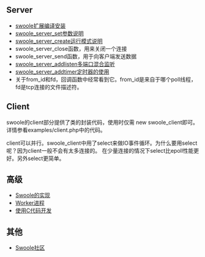 Server
-----
* [swoole扩展编译安装](install.md)
* [swoole_server_set参数说明](setting.md)
* [swoole_server_create运行模式说明](factory_mode.md)
* swoole_server_close函数，用来关闭一个连接
* swoole_server_send函数，用于向客户端发送数据
* [swoole_server_addlisten多端口混合监听](addlisten.md)
* [swoole_server_addtimer定时器的使用](timer.md)
* 关于from_id和fd，回调函数中经常看到它。from_id是来自于哪个poll线程，fd是tcp连接的文件描述符。

Client
-----
swoole的client部分提供了类的封装代码，使用时仅需 new swoole_client即可。
详情参看examples/client.php中的代码。

client可以并行。swoole_client中用了select来做IO事件循环。为什么要用select呢？因为client一般不会有太多连接的。
在少量连接的情况下select比epoll性能更好。另外select更简单。

高级
-----
* [Swoole的实现](swoole.md)
* [Worker进程](worker.md)
* [使用C代码开发](use_c.md)

其他
-----
* [Swoole社区](community.md)

